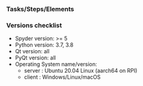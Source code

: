 ### Tasks/Steps/Elements





### Versions checklist

* Spyder version: >= 5
* Python version: 3.7, 3.8
* Qt version: all
* PyQt version: all
* Operating System name/version:
  - server : Ubuntu 20.04 Linux (aarch64 on RPI)
  - client : Windows/Linux/macOS
